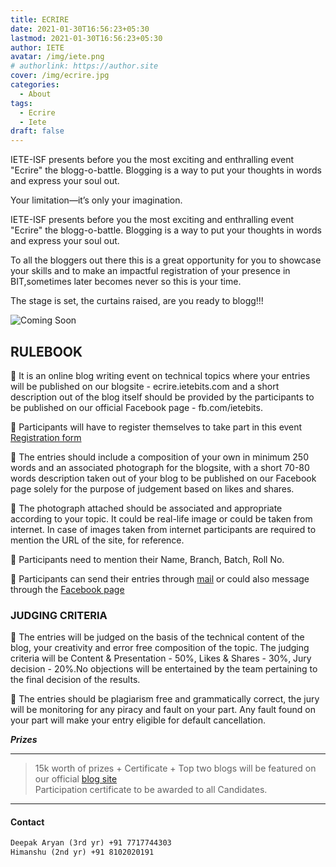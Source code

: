 ```yaml
---
title: ECRIRE
date: 2021-01-30T16:56:23+05:30
lastmod: 2021-01-30T16:56:23+05:30
author: IETE
avatar: /img/iete.png
# authorlink: https://author.site
cover: /img/ecrire.jpg
categories:
  - About
tags:
  - Ecrire
  - Iete
draft: false
---
```


IETE-ISF presents before you the most exciting and enthralling event "Ecrire" the blogg-o-battle. Blogging is a way to put your thoughts in words and express your soul out. 

<!--more-->

Your limitation—it’s only your imagination.

IETE-ISF presents before you the most exciting and enthralling event "Ecrire" the blogg-o-battle. Blogging is a way to put your thoughts in words and express your soul out. 

To all the bloggers out there this is a great opportunity for you to showcase your skills and to make an impactful registration of your presence in BIT,sometimes later becomes never so this is your time. 

The stage is set, the curtains raised, are you ready to blogg!!!

 ![Coming Soon](/img/ecrire1.png)

## RULEBOOK

🔸 It is an online blog writing event on technical topics where your entries will be published on our blogsite - ecrire.ietebits.com and a short description out of the blog itself should be provided by the participants to be published on our official Facebook page - fb.com/ietebits.

🔸 Participants will have to register themselves to take part in this event [Registration form](https://docs.google.com/forms/d/e/1FAIpQLSduq8hGhgVKxoIPUC39D8O7sPszoyCRIhqVbA8Tv5wdipxTig/viewform) 

🔸 The entries should include a composition of your own in minimum 250 words and an associated photograph for the blogsite, with a short 70-80 words description taken out of your blog to be published on our Facebook page solely for the purpose of judgement based on likes and shares.

🔸 The photograph attached should be associated and appropriate according to your topic. It could be real-life image or could be taken from internet. In case of images taken from internet participants are required to mention the URL of the site, for reference.

🔸 Participants need to mention their Name, Branch, Batch, Roll No.

🔸 Participants can send their entries through [mail](mailto:ietebits@gmail.com) or could also message through the [Facebook page](https://www.facebook.com/ietebits/)


### JUDGING CRITERIA

🔸 The entries will be judged on the basis of the technical content of the blog, your creativity and error free composition of the topic.  The judging criteria will be Content & Presentation - 50%, Likes & Shares - 30%, Jury decision - 20%.No objections will be entertained by the team pertaining to the final decision of the results.

🔸 The entries should be plagiarism free and grammatically correct, the jury will be monitoring for any piracy and fault on your part. Any fault found on your part will make your entry eligible for default cancellation.

***Prizes***
***
 > 15k worth of prizes + Certificate + Top two blogs will be featured on our official [blog site](https://blog.ietebits.com/)  
 > Participation certificate to be awarded to all Candidates.
 ***



#### Contact

```html 
Deepak Aryan (3rd yr) +91 7717744303
Himanshu (2nd yr) +91 8102020191
```
